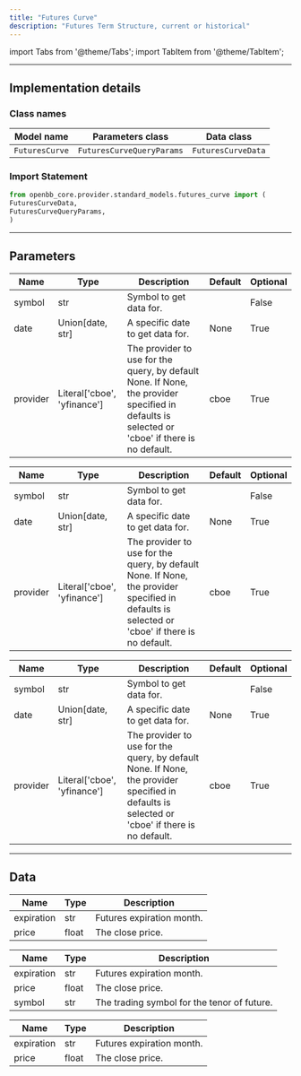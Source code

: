 ```yaml
---
title: "Futures Curve"
description: "Futures Term Structure, current or historical"
---
```


<!-- markdownlint-disable MD012 MD031 MD033 -->

import Tabs from '@theme/Tabs';
import TabItem from '@theme/TabItem';

---

## Implementation details

### Class names

| Model name | Parameters class | Data class |
| ---------- | ---------------- | ---------- |
| `FuturesCurve` | `FuturesCurveQueryParams` | `FuturesCurveData` |

### Import Statement

```python
from openbb_core.provider.standard_models.futures_curve import (
FuturesCurveData,
FuturesCurveQueryParams,
)
```

---

## Parameters

<Tabs>

<TabItem value='standard' label='standard'>

| Name | Type | Description | Default | Optional |
| ---- | ---- | ----------- | ------- | -------- |
| symbol | str | Symbol to get data for. |  | False |
| date | Union[date, str] | A specific date to get data for. | None | True |
| provider | Literal['cboe', 'yfinance'] | The provider to use for the query, by default None. If None, the provider specified in defaults is selected or 'cboe' if there is no default. | cboe | True |
</TabItem>

<TabItem value='cboe' label='cboe'>

| Name | Type | Description | Default | Optional |
| ---- | ---- | ----------- | ------- | -------- |
| symbol | str | Symbol to get data for. |  | False |
| date | Union[date, str] | A specific date to get data for. | None | True |
| provider | Literal['cboe', 'yfinance'] | The provider to use for the query, by default None. If None, the provider specified in defaults is selected or 'cboe' if there is no default. | cboe | True |
</TabItem>

<TabItem value='yfinance' label='yfinance'>

| Name | Type | Description | Default | Optional |
| ---- | ---- | ----------- | ------- | -------- |
| symbol | str | Symbol to get data for. |  | False |
| date | Union[date, str] | A specific date to get data for. | None | True |
| provider | Literal['cboe', 'yfinance'] | The provider to use for the query, by default None. If None, the provider specified in defaults is selected or 'cboe' if there is no default. | cboe | True |
</TabItem>

</Tabs>

---

## Data

<Tabs>

<TabItem value='standard' label='standard'>

| Name | Type | Description |
| ---- | ---- | ----------- |
| expiration | str | Futures expiration month. |
| price | float | The close price. |
</TabItem>

<TabItem value='cboe' label='cboe'>

| Name | Type | Description |
| ---- | ---- | ----------- |
| expiration | str | Futures expiration month. |
| price | float | The close price. |
| symbol | str | The trading symbol for the tenor of future. |
</TabItem>

<TabItem value='yfinance' label='yfinance'>

| Name | Type | Description |
| ---- | ---- | ----------- |
| expiration | str | Futures expiration month. |
| price | float | The close price. |
</TabItem>

</Tabs>

